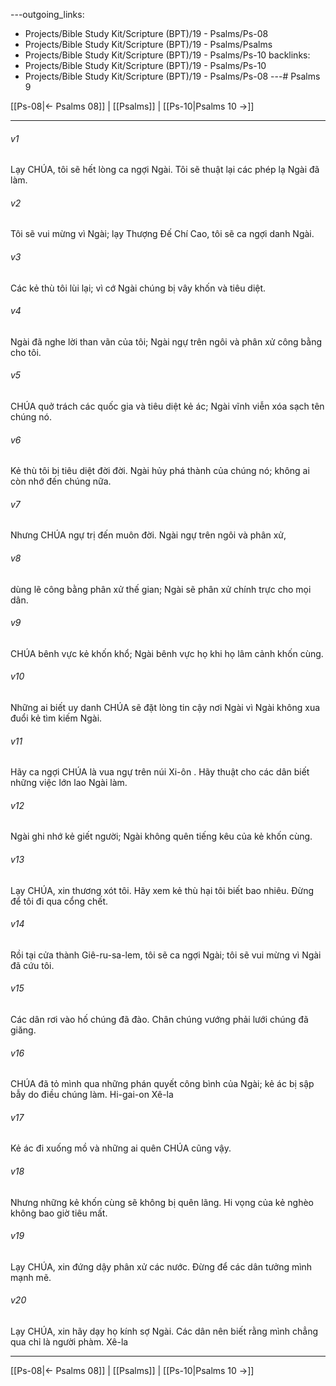 ---outgoing_links:
  - Projects/Bible Study Kit/Scripture (BPT)/19 - Psalms/Ps-08
  - Projects/Bible Study Kit/Scripture (BPT)/19 - Psalms/Psalms
  - Projects/Bible Study Kit/Scripture (BPT)/19 - Psalms/Ps-10
backlinks:
  - Projects/Bible Study Kit/Scripture (BPT)/19 - Psalms/Ps-10
  - Projects/Bible Study Kit/Scripture (BPT)/19 - Psalms/Ps-08
---# Psalms 9

[[Ps-08|← Psalms 08]] | [[Psalms]] | [[Ps-10|Psalms 10 →]]
***



###### v1 
Lạy CHÚA, tôi sẽ hết lòng ca ngợi Ngài. Tôi sẽ thuật lại các phép lạ Ngài đã làm. 

###### v2 
Tôi sẽ vui mừng vì Ngài; lạy Thượng Đế Chí Cao, tôi sẽ ca ngợi danh Ngài. 

###### v3 
Các kẻ thù tôi lùi lại; vì cớ Ngài chúng bị vây khốn và tiêu diệt. 

###### v4 
Ngài đã nghe lời than vãn của tôi; Ngài ngự trên ngôi và phân xử công bằng cho tôi. 

###### v5 
CHÚA quở trách các quốc gia và tiêu diệt kẻ ác; Ngài vĩnh viễn xóa sạch tên chúng nó. 

###### v6 
Kẻ thù tôi bị tiêu diệt đời đời. Ngài hủy phá thành của chúng nó; không ai còn nhớ đến chúng nữa. 

###### v7 
Nhưng CHÚA ngự trị đến muôn đời. Ngài ngự trên ngôi và phân xử, 

###### v8 
dùng lẽ công bằng phân xử thế gian; Ngài sẽ phân xử chính trực cho mọi dân. 

###### v9 
CHÚA bênh vực kẻ khốn khổ; Ngài bênh vực họ khi họ lâm cảnh khốn cùng. 

###### v10 
Những ai biết uy danh CHÚA sẽ đặt lòng tin cậy nơi Ngài vì Ngài không xua đuổi kẻ tìm kiếm Ngài. 

###### v11 
Hãy ca ngợi CHÚA là vua ngự trên núi Xi-ôn . Hãy thuật cho các dân biết những việc lớn lao Ngài làm. 

###### v12 
Ngài ghi nhớ kẻ giết người; Ngài không quên tiếng kêu của kẻ khốn cùng. 

###### v13 
Lạy CHÚA, xin thương xót tôi. Hãy xem kẻ thù hại tôi biết bao nhiêu. Đừng để tôi đi qua cổng chết. 

###### v14 
Rồi tại cửa thành Giê-ru-sa-lem, tôi sẽ ca ngợi Ngài; tôi sẽ vui mừng vì Ngài đã cứu tôi. 

###### v15 
Các dân rơi vào hố chúng đã đào. Chân chúng vướng phải lưới chúng đã giăng. 

###### v16 
CHÚA đã tỏ mình qua những phán quyết công bình của Ngài; kẻ ác bị sập bẫy do điều chúng làm. Hi-gai-on Xê-la 

###### v17 
Kẻ ác đi xuống mồ và những ai quên CHÚA cũng vậy. 

###### v18 
Nhưng những kẻ khốn cùng sẽ không bị quên lãng. Hi vọng của kẻ nghèo không bao giờ tiêu mất. 

###### v19 
Lạy CHÚA, xin đứng dậy phân xử các nước. Đừng để các dân tưởng mình mạnh mẽ. 

###### v20 
Lạy CHÚA, xin hãy dạy họ kính sợ Ngài. Các dân nên biết rằng mình chẳng qua chỉ là người phàm. Xê-la

***
[[Ps-08|← Psalms 08]] | [[Psalms]] | [[Ps-10|Psalms 10 →]]
